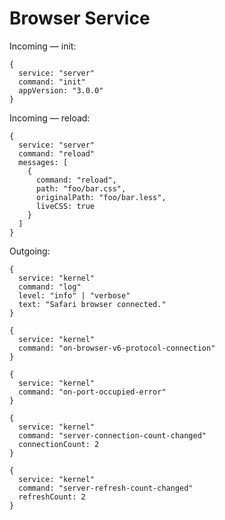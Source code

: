# Browser Service

Incoming — init:

    {
      service: "server"
      command: "init"
      appVersion: "3.0.0"
    }

Incoming — reload:

    {
      service: "server"
      command: "reload"
      messages: [
        {
          command: "reload",
          path: "foo/bar.css",
          originalPath: "foo/bar.less",
          liveCSS: true
        }
      ]
    }

Outgoing:

    {
      service: "kernel"
      command: "log"
      level: "info" | "verbose"
      text: "Safari browser connected."
    }

    {
      service: "kernel"
      command: "on-browser-v6-protocol-connection"
    }

    {
      service: "kernel"
      command: "on-port-occupied-error"
    }

    {
      service: "kernel"
      command: "server-connection-count-changed"
      connectionCount: 2
    }

    {
      service: "kernel"
      command: "server-refresh-count-changed"
      refreshCount: 2
    }
